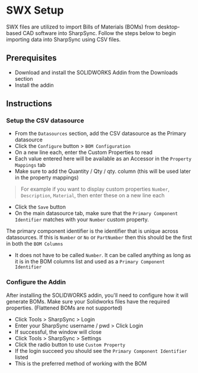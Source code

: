 # SWX Setup

SWX  files are utilized to import Bills of Materials (BOMs) from desktop-based CAD software into SharpSync. Follow the steps below to begin importing data into SharpSync using CSV files.

## Prerequisites
* Download and install the SOLIDWORKS Addin from the Downloads section
* Install the addin

  
## Instructions

### Setup the CSV datasource

* From the `Datasources` section, add the CSV datasource as the Primary datasource
* Click the `Configure` button > `BOM Configuration`
* On a new line each, enter the Custom Properties to read
* Each value entered here will be available as an Accessor in the `Property Mappings` tab
* Make sure to add the Quantity / Qty / qty. column (this will be used later in the property mappings)

> For example if you want to display custom properties `Number`, `Description`, `Material`, then enter these on a new line each

* Click the `Save` button
* On the main datasource tab, make sure that the `Primary Component Identifier` matches with your `Number` custom property.

The primary component identifier is the identifier that is unique across datasources. If this is `Number` or `No` or `PartNumber` then this should be the first in both the `BOM Columns`
* It does not have to be called `Number`. It can be called anything as long as it is in the BOM columns list and used as a `Primary Component Identifier`

### Configure the Addin

After installing the SOLIDWORKS addin, you'll need to configure how it will generate BOMs. Make sure your Solidworks files have the required properties. (Flattened BOMs are not supported)

* Click Tools > SharpSync > Login
* Enter your SharpSync username / pwd > Click Login
* If successful, the window will close
* Click Tools > SharpSync > Settings
* Click the radio button to use `Custom Property`
* If the login succeed you should see the `Primary Component Identifier` listed
* This is the preferred method of working with the BOM  

  
